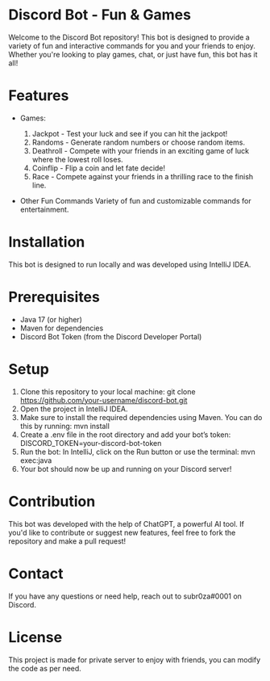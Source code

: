 # Discord Bot - Fun & Games
Welcome to the Discord Bot repository! This bot is designed to provide a variety of fun and interactive commands for you and your friends to enjoy. Whether you're looking to play games, chat, or just have fun, this bot has it all!

# Features
- Games:
  1. Jackpot - Test your luck and see if you can hit the jackpot!
  2. Randoms - Generate random numbers or choose random items.
  3. Deathroll - Compete with your friends in an exciting game of luck where the lowest roll loses.
  4. Coinflip - Flip a coin and let fate decide!
  5. Race - Compete against your friends in a thrilling race to the finish line.

- Other Fun Commands
Variety of fun and customizable commands for entertainment.

# Installation
This bot is designed to run locally and was developed using IntelliJ IDEA.

# Prerequisites
- Java 17 (or higher)
- Maven for dependencies
- Discord Bot Token (from the Discord Developer Portal)

# Setup
1. Clone this repository to your local machine:
git clone https://github.com/your-username/discord-bot.git
2. Open the project in IntelliJ IDEA.
3. Make sure to install the required dependencies using Maven. You can do this by running:
mvn install
4. Create a .env file in the root directory and add your bot’s token:
DISCORD_TOKEN=your-discord-bot-token
5. Run the bot: In IntelliJ, click on the Run button or use the terminal: mvn exec:java
6. Your bot should now be up and running on your Discord server!

# Contribution
This bot was developed with the help of ChatGPT, a powerful AI tool. If you'd like to contribute or suggest new features, feel free to fork the repository and make a pull request!

# Contact
If you have any questions or need help, reach out to subr0za#0001 on Discord.

# License
This project is made for private server to enjoy with friends, you can modify the code as per need.

